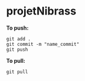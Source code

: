 # projetNibrass

**To push:**
```
git add .
git commit -m "name_commit"
git push
```

**To pull:**
```
git pull
```
